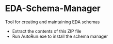 # EDA-Schema-Manager
Tool for creating and maintaining EDA schemas

- Extract the contents of this ZIP file
- Run AutoRun.exe to install the schema manager
